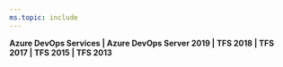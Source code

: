 ```yaml
---
ms.topic: include
---
```


**Azure DevOps Services | Azure DevOps Server 2019 | TFS 2018 | TFS 2017 | TFS 2015 | TFS 2013**